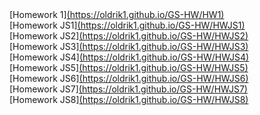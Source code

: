 <div>[Homework 1]<a href="https://oldrik1.github.io/GS-HW/HW1">(https://oldrik1.github.io/GS-HW/HW1)</a></div>

<div>[Homework JS1]<a href ="https://oldrik1.github.io/GS-HW/HWJS1">(https://oldrik1.github.io/GS-HW/HWJS1)</a></div>
<div>[Homework JS2]<a href = "https://oldrik1.github.io/GS-HW/HWJS2">(https://oldrik1.github.io/GS-HW/HWJS2)</a></div>
<div>[Homework JS3]<a href = "https://oldrik1.github.io/GS-HW/HWJS3">(https://oldrik1.github.io/GS-HW/HWJS3)</a></div>
<div>[Homework JS4]<a href = "https://oldrik1.github.io/GS-HW/HWJS4">(https://oldrik1.github.io/GS-HW/HWJS4)</a></div>
<div>[Homework JS5]<a href = "https://oldrik1.github.io/GS-HW/HWJS5">(https://oldrik1.github.io/GS-HW/HWJS5)</a></div>
<div>[Homework JS6]<a href = "https://oldrik1.github.io/GS-HW/HWJS6">(https://oldrik1.github.io/GS-HW/HWJS6)</a></div>
<div>[Homework JS7]<a href = "https://oldrik1.github.io/GS-HW/HWJS7">(https://oldrik1.github.io/GS-HW/HWJS7)</a></div>
<div>[Homework JS8]<a href = "https://oldrik1.github.io/GS-HW/HWJS8">(https://oldrik1.github.io/GS-HW/HWJS8)</a></div>






